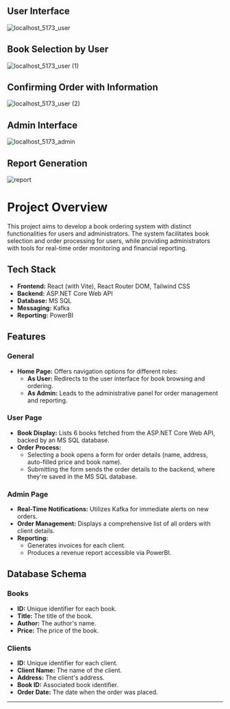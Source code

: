 ## User Interface
![localhost_5173_user](https://github.com/ZihadHossainNayem/OrderFlow-React-Asp.NetCoreWebApi-ReportingTools-Notification/assets/30808845/87ceaff2-0acc-48b9-8e5e-b9cf6d32e670)

##  Book Selection by User
![localhost_5173_user (1)](https://github.com/ZihadHossainNayem/OrderFlow-React-Asp.NetCoreWebApi-ReportingTools-Notification/assets/30808845/f430545e-eba7-4b8d-beb8-a7cd7b56eb3a)

## Confirming Order with Information
![localhost_5173_user (2)](https://github.com/ZihadHossainNayem/OrderFlow-React-Asp.NetCoreWebApi-ReportingTools-Notification/assets/30808845/5183d5c0-8f95-414d-9180-4e8474c3f770)

## Admin Interface
![localhost_5173_admin](https://github.com/ZihadHossainNayem/OrderFlow-React-Asp.NetCoreWebApi-ReportingTools-Notification/assets/30808845/644f581b-2e30-423d-bf51-96d986c6a8b7)

## Report Generation
![report](https://github.com/ZihadHossainNayem/OrderFlow-React-Asp.NetCoreWebApi-ReportingTools-Notification/assets/30808845/4e270bb1-d1ca-4cae-b79d-8f0b5dff3430)


# Project Overview

This project aims to develop a book ordering system with distinct functionalities for users and administrators. The system facilitates book selection and order processing for users, while providing administrators with tools for real-time order monitoring and financial reporting.

## Tech Stack

- **Frontend:** React (with Vite), React Router DOM, Tailwind CSS
- **Backend:** ASP.NET Core Web API
- **Database:** MS SQL
- **Messaging:** Kafka
- **Reporting:** PowerBI

## Features

### General

- **Home Page:** Offers navigation options for different roles:
  - **As User:** Redirects to the user interface for book browsing and ordering.
  - **As Admin:** Leads to the administrative panel for order management and reporting.

### User Page

- **Book Display:** Lists 6 books fetched from the ASP.NET Core Web API, backed by an MS SQL database.
- **Order Process:**
  - Selecting a book opens a form for order details (name, address, auto-filled price and book name).
  - Submitting the form sends the order details to the backend, where they're saved in the MS SQL database.

### Admin Page

- **Real-Time Notifications:** Utilizes Kafka for immediate alerts on new orders.
- **Order Management:** Displays a comprehensive list of all orders with client details.
- **Reporting:**
  - Generates invoices for each client.
  - Produces a revenue report accessible via PowerBI.

## Database Schema

### Books

- **ID:** Unique identifier for each book.
- **Title:** The title of the book.
- **Author:** The author's name.
- **Price:** The price of the book.

### Clients

- **ID:** Unique identifier for each client.
- **Client Name:** The name of the client.
- **Address:** The client's address.
- **Book ID:** Associated book identifier.
- **Order Date:** The date when the order was placed.

---

